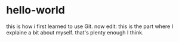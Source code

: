 # hello-world
this is how i first learned to use Git.
now edit:
this is the part where I explaine a bit about myself.
that's plenty enough I think.
